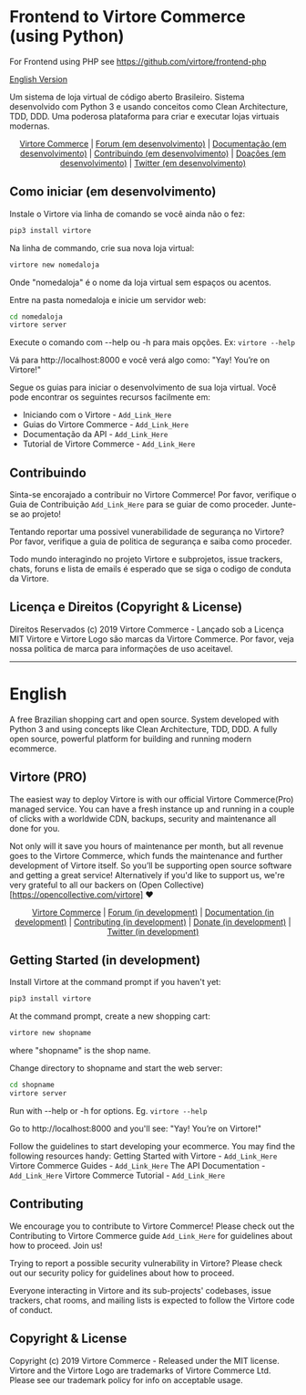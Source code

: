 # Frontend to Virtore Commerce (using Python)

For Frontend using PHP see https://github.com/virtore/frontend-php

[English Version](#English)

Um sistema de loja virtual de código aberto Brasileiro. Sistema desenvolvido com Python 3 e usando conceitos como Clean Architecture, TDD, DDD. Uma poderosa plataforma para criar e executar lojas virtuais modernas.

<p align="center">
    <a href="https://virtore.com">Virtore Commerce</a> |
    <a href="https://forum.virtore.org">Forum (em desenvolvimento)</a> |
    <a href="https://virtore.org/docs/">Documentação (em desenvolvimento)</a> |
    <a href="https://github.com/virtore/virtore-commerce/blob/master/CONTRIBUTING.md">Contribuindo (em desenvolvimento)</a> |
    <a href="https://opencollective.com/virtore">Doações (em desenvolvimento)</a> |
    <a href="https://twitter.com/virtorecommerce">Twitter (em desenvolvimento)</a>
</p>

## Como iniciar (em desenvolvimento)

Instale o Virtore via linha de comando se você ainda não o fez:

```bash
pip3 install virtore
```

Na linha de commando, crie sua nova loja virtual:

```bash
virtore new nomedaloja
```

Onde "nomedaloja" é o nome da loja virtual sem espaços ou acentos.

Entre na pasta nomedaloja e inicie um servidor web:

```bash
cd nomedaloja
virtore server
```

Execute o comando com --help ou -h para mais opções. Ex: `virtore --help`

Vá para http://localhost:8000 e você verá algo como: "Yay! You’re on Virtore!"

Segue os guias para iniciar o desenvolvimento de sua loja virtual. Você pode encontrar os seguintes recursos facilmente em:

- Iniciando com o Virtore - `Add_Link_Here`
- Guias do Virtore Commerce - `Add_Link_Here`
- Documentação da API - `Add_Link_Here`
- Tutorial de Virtore Commerce - `Add_Link_Here`

## Contribuindo

Sinta-se encorajado a contribuir no Virtore Commerce! Por favor, verifique o Guia de Contribuição `Add_Link_Here` para se guiar de como proceder. Junte-se ao projeto!

Tentando reportar uma possivel vunerabilidade de segurança no Virtore? Por favor, verifique a guia de politica de segurança e saiba como proceder.

Todo mundo interagindo no projeto Virtore e subprojetos, issue trackers, chats, foruns e lista de emails é esperado que se siga o codigo de conduta da Virtore.

## Licença e Direitos (Copyright & License)

Direitos Reservados (c) 2019 Virtore Commerce - Lançado sob a Licença MIT
Virtore e Virtore Logo são marcas da Virtore Commerce.
Por favor, veja nossa politica de marca para informações de uso aceitavel.

----------------------------------

# English

A free Brazilian shopping cart and open source. System developed with Python 3 and using concepts like Clean Architecture, TDD, DDD. A fully open source, powerful platform for building and running modern ecommerce.

## Virtore (PRO)

The easiest way to deploy Virtore is with our official Virtore Commerce(Pro) managed service. You can have a fresh instance up and running in a couple of clicks with a worldwide CDN, backups, security and maintenance all done for you.

Not only will it save you hours of maintenance per month, but all revenue goes to the Virtore Commerce, which funds the maintenance and further development of Virtore itself. So you’ll be supporting open source software and getting a great service! Alternatively if you'd like to support us, we're very grateful to all our backers on (Open Collective)[https://opencollective.com/virtore] ❤️

<p align="center">
    <a href="https://virtore.com">Virtore Commerce</a> |
    <a href="https://forum.virtore.org">Forum (in development)</a> |
    <a href="https://virtore.org/docs/">Documentation (in development)</a> |
    <a href="https://github.com/virtore/virtore-commerce/blob/master/CONTRIBUTING.md">Contributing (in development)</a> |
    <a href="https://opencollective.com/virtore">Donate (in development)</a> |
    <a href="https://twitter.com/virtorecommerce">Twitter (in development)</a>
</p>

## Getting Started (in development)

Install Virtore at the command prompt if you haven't yet:

```bash
pip3 install virtore
```

At the command prompt, create a new shopping cart:

```bash
virtore new shopname
```

where "shopname" is the shop name.

Change directory to shopname and start the web server:

```bash
cd shopname
virtore server
```

Run with --help or -h for options. Eg. `virtore --help`

Go to http://localhost:8000 and you'll see: "Yay! You’re on Virtore!"

Follow the guidelines to start developing your ecommerce. You may find the following resources handy:
    Getting Started with Virtore - `Add_Link_Here`
    Virtore Commerce Guides - `Add_Link_Here`
    The API Documentation - `Add_Link_Here`
    Virtore Commerce Tutorial - `Add_Link_Here`

## Contributing

We encourage you to contribute to Virtore Commerce! Please check out the Contributing to Virtore Commerce guide `Add_Link_Here` for guidelines about how to proceed. Join us!

Trying to report a possible security vulnerability in Virtore? Please check out our security policy for guidelines about how to proceed.

Everyone interacting in Virtore and its sub-projects' codebases, issue trackers, chat rooms, and mailing lists is expected to follow the Virtore code of conduct.

## Copyright & License

Copyright (c) 2019 Virtore Commerce - Released under the MIT license. 
Virtore and the Virtore Logo are trademarks of Virtore Commerce Ltd. 
Please see our trademark policy for info on acceptable usage.
